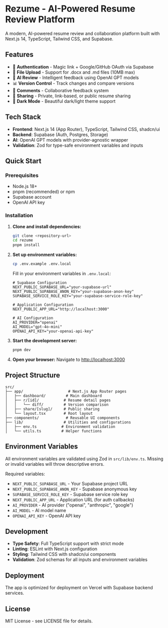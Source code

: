 # Rezume - AI-Powered Resume Review Platform

A modern, AI-powered resume review and collaboration platform built with Next.js 14, TypeScript, Tailwind CSS, and Supabase.

## Features

- 🔐 **Authentication** - Magic link + Google/GitHub OAuth via Supabase
- 📄 **File Upload** - Support for .docx and .md files (10MB max)
- 🤖 **AI Review** - Intelligent feedback using OpenAI GPT models
- 📊 **Version Control** - Track changes and compare versions
- 💬 **Comments** - Collaborative feedback system
- 🔗 **Sharing** - Private, link-based, or public resume sharing
- 🌙 **Dark Mode** - Beautiful dark/light theme support

## Tech Stack

- **Frontend**: Next.js 14 (App Router), TypeScript, Tailwind CSS, shadcn/ui
- **Backend**: Supabase (Auth, Postgres, Storage)
- **AI**: OpenAI GPT models with provider-agnostic wrapper
- **Validation**: Zod for type-safe environment variables and inputs

## Quick Start

### Prerequisites

- Node.js 18+ 
- pnpm (recommended) or npm
- Supabase account
- OpenAI API key

### Installation

1. **Clone and install dependencies:**
   ```bash
   git clone <repository-url>
   cd rezume
   pnpm install
   ```

2. **Set up environment variables:**
   ```bash
   cp .env.example .env.local
   ```
   
   Fill in your environment variables in `.env.local`:
   ```env
   # Supabase Configuration
   NEXT_PUBLIC_SUPABASE_URL="your-supabase-url"
   NEXT_PUBLIC_SUPABASE_ANON_KEY="your-supabase-anon-key"
   SUPABASE_SERVICE_ROLE_KEY="your-supabase-service-role-key"
   
   # Application Configuration
   NEXT_PUBLIC_APP_URL="http://localhost:3000"
   
   # AI Configuration
   AI_PROVIDER="openai"
   AI_MODEL="gpt-4o-mini"
   OPENAI_API_KEY="your-openai-api-key"
   ```

3. **Start the development server:**
   ```bash
   pnpm dev
   ```

4. **Open your browser:**
   Navigate to [http://localhost:3000](http://localhost:3000)

## Project Structure

```
src/
├── app/                    # Next.js App Router pages
│   ├── dashboard/         # Main dashboard
│   ├── r/[id]/           # Resume detail pages
│   │   └── diff/         # Version comparison
│   ├── share/[slug]/     # Public sharing
│   └── layout.tsx        # Root layout
├── components/            # Reusable UI components
├── lib/                  # Utilities and configurations
│   ├── env.ts           # Environment validation
│   └── utils.ts         # Helper functions
```

## Environment Variables

All environment variables are validated using Zod in `src/lib/env.ts`. Missing or invalid variables will throw descriptive errors.

Required variables:
- `NEXT_PUBLIC_SUPABASE_URL` - Your Supabase project URL
- `NEXT_PUBLIC_SUPABASE_ANON_KEY` - Supabase anonymous key
- `SUPABASE_SERVICE_ROLE_KEY` - Supabase service role key
- `NEXT_PUBLIC_APP_URL` - Application URL (for auth callbacks)
- `AI_PROVIDER` - AI provider ("openai", "anthropic", "google")
- `AI_MODEL` - AI model name
- `OPENAI_API_KEY` - OpenAI API key

## Development

- **Type Safety**: Full TypeScript support with strict mode
- **Linting**: ESLint with Next.js configuration
- **Styling**: Tailwind CSS with shadcn/ui components
- **Validation**: Zod schemas for all inputs and environment variables

## Deployment

The app is optimized for deployment on Vercel with Supabase backend services.

## License

MIT License - see LICENSE file for details.